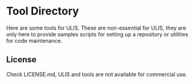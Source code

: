 # Tool Directory
Here are some tools for ULIS. These are non-essential for ULIS, they are only here to provide samples scripts for setting up a repository or utilities for code maintenance.

## License
Check LICENSE.md, ULIS and tools are not available for commercial use.

